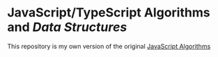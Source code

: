 # JavaScript/TypeScript Algorithms and *Data Structures*

This repository is my own version of the original [JavaScript Algorithms](https://github.com/trekhleb/javascript-algorithms)